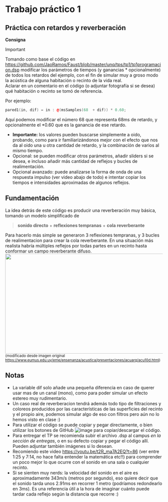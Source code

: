 # Trabajo práctico 1
## Práctica con retardos y reverberación

__Consigna__

> [!IMPORTANT]
> Tomando como base el código en https://github.com/JaoRamos/Faust/blob/master/unq/tps/tp1/tp1programacion.dsp modificar los parámetros de tiempos (y ganancias * opcionalmente) de todos los retardos del ejemplo, con el fin de simular muy a groso modo la acústica de alguna habitación o recinto de la vida real.  
> Aclarar en un comentario en el código (o adjuntar fotografía si se desea) qué habitación o recinto se tomó de referencia.  

Por ejemplo: 

```cpp 
pared1(in, dif) = in : @(msSamples(68  + dif)) * 0.60;
```
Aquí podemos modificar el número 68 que representa 68ms de retardo, y opcionalmente el *0.60 que es la ganancia de ese retardo.
- **Importante:** los valores pueden buscarse simplemente a oido, probando, como para ir familiarizándonos mejor con el efecto que nos da al oido una u otra cantidad de retardo, y la combinación de varios al mismo tiempo.  
- Opcional: se pueden modificar otros parámetros, añadir sliders si se desea, e incluso añadir más cantidad de reflejos y bucles de realimentación.
- Opcional avanzado: puede analizarse la forma de onda de una respuesta impulso (ver video abajo de todo) e intentar copiar los tiempos e intensidades aproximadas de algunos reflejos.

## Fundamentación

La idea detrás de este código es producir una reverberación muy básica, tomando un modelo simplificado de
>**sonido directo** + **reflexiones tempranas** + **cola reverberante**  

Para hacerlo más simple se generaron 3 reflexiones tempranas, y 3 bucles de realimentacion para crear la cola reverberante. En una situación más realista habría múltiples reflejos por todas partes en un recinto hasta conformar un campo reverberante difuso.
<img src="https://github.com/JaoRamos/Faust/assets/64828457/67a644a2-85d0-49a8-8d99-551f897bd4a3" width="690" height="319">  
<sup>(modificado desde imagen original https://www.eumus.edu.uy/eme/ensenanza/acustica/presentaciones/acuarq/acu10d.html)</sup>

## Notas

- La variable dif solo añade una pequeña diferencia en caso de querer usar mas de un canal (mono), como para poder simular un efecto estereo muy rudimentario.
- Un caso real de reverberacion tendrá además todo tipo de filtraciones y coloreos producidos por las características de las superficies del recinto y el propio aire, podemos simular algo de eso con filtros pero aún no lo hemos visto en clase :)  
- Para utilizar el código se puede copiar y pegar directamente, o bien utilizar los botones de GitHub ![image](https://github.com/JaoRamos/Faust/assets/64828457/22d0dc5a-b860-4710-8df7-cedf4ef0dafd)
para copiar/descargar el código.
- Para entregar el TP se recomienda subir el archivo .dsp al campus *en la sección de entregas*, o en su defecto copiar y pegar el código allí. Pueden adjuntar también imágenes si lo desean.
- Recomiendo este video https://youtu.be/t2R_ma7A2EQ?t=86 (ver entre 1:25 y 7:14, no hace falta entender la matemática etc!!) para comprender un poco mejor lo que ocurre con el sonido en una sala o cualquier recinto.
- Si se sienten muy nerds: la velocidad del sonido en el aire es aproximadamente 343m/s (metros por segundo), eso quiere decir que el sonido tarda unos 2.91ms en recorrer 1 metro (podríamos redondearlo en 3ms). Es una referencia útil a la hora de imaginar cuánto puede tardar cada reflejo según la distancia que recorre :)

